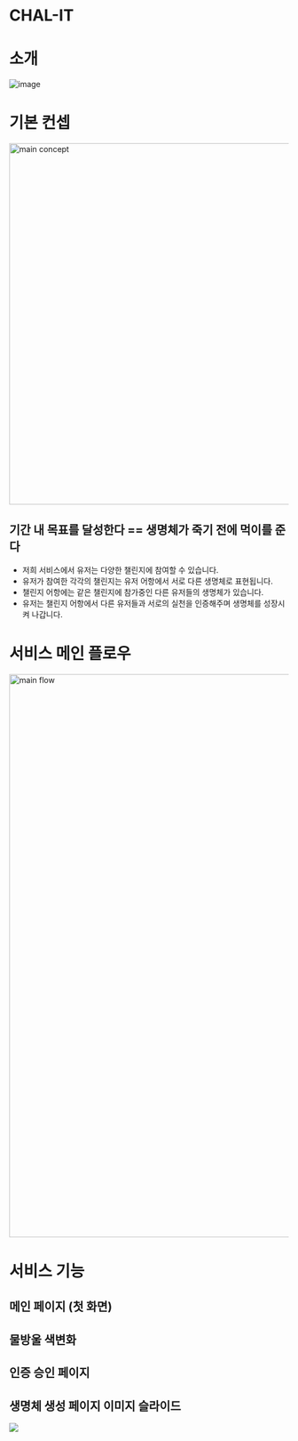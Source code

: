 # CHAL-IT

# 소개

![image](https://user-images.githubusercontent.com/88331311/146481532-054cafbb-6062-4b3a-93ae-bbf472865f22.png)

# 기본 컨셉
<img width="650" alt="main concept" src="https://user-images.githubusercontent.com/26080718/146486620-d1dcf8b4-29a0-4088-888f-c52893e21217.png">

## 기간 내 목표를 달성한다 == 생명체가 죽기 전에 먹이를 준다
- 저희 서비스에서 유저는 다양한 챌린지에 참여할 수 있습니다.
- 유저가 참여한 각각의 챌린지는 유저 어항에서 서로 다른 생명체로 표현됩니다.
- 챌린지 어항에는 같은 챌린지에 참가중인 다른 유저들의 생명체가 있습니다.
- 유저는 챌린지 어항에서 다른 유저들과 서로의 실천을 인증해주며 생명체를 성장시켜 나갑니다.


# 서비스 메인 플로우
<img width="1013" alt="main flow" src="https://user-images.githubusercontent.com/26080718/146486441-e8487056-11ed-433e-9bd0-d8841cda5453.png">


# 서비스 기능

## 메인 페이지 (첫 화면)

## 물방울 색변화

## 인증 승인 페이지

## 생명체 생성 페이지 이미지 슬라이드

<img src="![Uploading ezgif.com-gif-maker.gif…]()">

